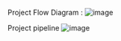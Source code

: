 Project Flow Diagram :
![image](https://github.com/user-attachments/assets/830aa5ea-bf68-4658-8aac-d3d46595a35a)

Project pipeline
![image](https://github.com/user-attachments/assets/f3d77268-0ba0-4e27-840e-fc794de89bb4)

